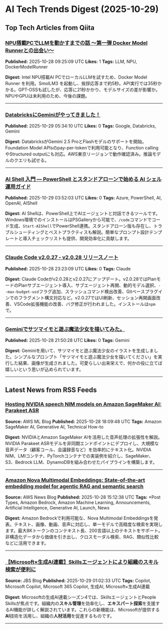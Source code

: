 # AI Tech Trends Digest (2025-10-29)


## Top Tech Articles from Qiita


### [NPU搭載PCでLLMを動かすまでの話 〜第一弾 Docker Model Runnerとの出会い〜](https://qiita.com/gnt0608/items/22964b5fbc028074ccf3)
**Published:** 2025-10-28 09:25:09 UTC
**Likes:** 1
**Tags:** LLM, NPU, DockerModelRunner

**Digest:**
Intel NPU搭載AI PCでローカルLLMを試すため、Docker Model Runner を利用。SmolLM3 を起動し、挨拶応答まで約5秒。API実行では35秒かかる。GPT-OSSも試したが、応答に21秒かかり、モデルサイズの差が影響か。NPUやGPUは未利用のため、今後の課題。

---

### [DatabricksにGeminiがやってきました！](https://qiita.com/taka_yayoi/items/6fb444f637a4eec3fe34)
**Published:** 2025-10-29 05:34:10 UTC
**Likes:** 0
**Tags:** Google, Databricks, Gemini

**Digest:**
DatabricksがGemini 2.5 ProとFlashモデルのサポートを開始。Foundation Model APIsのpay-per-tokenで利用可能となり、Function callingやStructured outputにも対応。AWS東京リージョンで動作確認済み。推論モデルのクエリも試せる。

---

### [AI Shell 入門 — PowerShell とスタンドアローンで始める AI シェル運用ガイド](https://qiita.com/ochtum/items/a511a0a2de74bdf46663)
**Published:** 2025-10-29 03:52:03 UTC
**Likes:** 0
**Tags:** Azure, PowerShell, AI, OpenAI, AIShell

**Digest:**
AI Shellは、PowerShell上でAIエージェントと対話できるツールです。Windows環境でのインストールはPSGalleryから可能で、`/code`コマンドでコード生成、`Start-AIShell`でPowerShell連携。スタンドアローン版も存在し、トラブルシューティングとベストプラクティスも解説。簡単なプロンプト設計テンプレートと導入チェックリストも提供、開発効率化に貢献します。

---

### [Claude Code v2.0.27 - v2.0.28 リリースノート](https://qiita.com/NaokiIshimura/items/3e86e53c8ce4a5294e7a)
**Published:** 2025-10-28 23:23:09 UTC
**Likes:** 0
**Tags:** Claude

**Digest:**
Claude Codeがv2.0.28とv2.0.27にアップデート。v2.0.28ではPlanモードのPlanサブエージェント導入、サブエージェント再開、動的モデル選択、`--max-budget-usd`フラグ追加、スラッシュコマンド検出改善、Gitベースプラグインでのフラグメント構文対応など。v2.0.27ではUI刷新、セッション再開画面改善、VSCode拡張機能の改善、バグ修正が行われました。インストールは`npm`で。

---

### [Geminiでサツマイモと遊ぶ魔法少女を描いてみた。](https://qiita.com/nori-channel/items/d4ed8af53c1e7d129bd2)
**Published:** 2025-10-28 21:50:28 UTC
**Likes:** 0
**Tags:** Gemini

**Digest:**
Geminiを用いて、サツマイモと遊ぶ魔法少女のイラストを生成しました。シンプルなプロンプト「サツマイモと遊ぶ魔法少女を描いてください」を実行した結果、画像が生成されました。可愛らしい出来栄えで、何かの役に立てば嬉しいという思いが込められています。

---

## Latest News from RSS Feeds


### [Hosting NVIDIA speech NIM models on Amazon SageMaker AI: Parakeet ASR](https://aws.amazon.com/blogs/machine-learning/hosting-nvidia-speech-nim-models-on-amazon-sagemaker-ai-parakeet-asr/)
**Source:** AWS ML Blog
**Published:** 2025-10-28 18:09:48 UTC
**Tags:** Amazon SageMaker AI, Generative AI, Technical How-to

**Digest:**
NVIDIAとAmazon SageMaker AIを活用した音声処理の拡張性を解説。NVIDIA Parakeet ASRモデルを非同期エンドポイントにデプロイし、大規模な音声データ（顧客コール、会議録音など）を効率的にテキスト化。NVIDIA NIM、LMIコンテナ、PyTorchコンテナでの実装例を紹介し、SageMaker、S3、Bedrock LLM、DynamoDBを組み合わせたパイプラインを構築します。

---

### [Amazon Nova Multimodal Embeddings: State-of-the-art embedding model for agentic RAG and semantic search](https://aws.amazon.com/blogs/aws/amazon-nova-multimodal-embeddings-now-available-in-amazon-bedrock/)
**Source:** AWS News Blog
**Published:** 2025-10-28 15:12:38 UTC
**Tags:** *Post Types, Amazon Bedrock, Amazon Machine Learning, Announcements, Artificial Intelligence, Generative AI, Launch, News

**Digest:**
Amazon Bedrockで利用可能な、Nova Multimodal Embeddingsを発表。テキスト、画像、動画、音声に対応し、単一モデルで高精度な検索を実現します。最大8Kトークンのコンテキスト長、200言語以上のテキストをサポート。非構造化データから価値を引き出し、クロスモーダル検索、RAG、類似性比較などに活用できます。

---

### [【Microsoft×生成AI連載】Skillsエージェントにより組織のスキル検索が便利に](https://blog.jbs.co.jp/entry/2025/10/29/100233)
**Source:** JBS Blog
**Published:** 2025-10-29 01:02:33 UTC
**Tags:** Copilot, Microsoft Copilot, Microsoft 365 Copilot, 生成AI, Microsoft×生成AI連載

**Digest:**
Microsoftの生成AI連載シーズン4では、SkillsエージェントとPeople Skillsが焦点です。組織内の**スキル管理**を効率化し、**エキスパート探索**を支援するAI機能が詳しく解説されています。これらの新機能は、Microsoftが提供する**AI**技術を活用し、組織の**人材活用**を促進するものです。

---